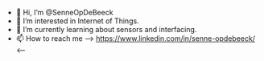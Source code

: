 - 👋 Hi, I’m @SenneOpDeBeeck
- 👀 I’m interested in Internet of Things.
- 🌱 I’m currently learning about sensors and interfacing.
- 📫 How to reach me --> https://www.linkedin.com/in/senne-opdebeeck/  <--
<!---
SenneOpDeBeeck/SenneOpDeBeeck is a ✨ special ✨ repository because its `README.md` (this file) appears on your GitHub profile.
You can click the Preview link to take a look at your changes.
--->
